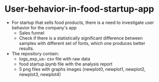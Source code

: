# User-behavior-in-food-startup-app
* For startup that sells food products, there is a need to investigate user behavior for the company's app
    * Sales funnel
    * Check if there is a statistically significant difference between samples with different set of fonts, which one  produces better results.
* The repository contain: 
    * logs_exp_us- csv file with raw data 
    * food startup.ipynb file with the analysis report 
    * 5 png files with graphs images (newplot0, newplot1, newplot2, newplot3, newplot4) 
